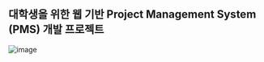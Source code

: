 대학생을 위한 웹 기반 Project Management System (PMS) 개발 프로젝트
--------

![image](https://github.com/user-attachments/assets/0a5cac01-bbff-472e-b9fe-933e8d1dd307)
